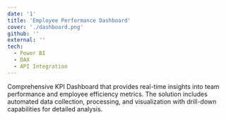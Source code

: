 ```yaml
---
date: '1'
title: 'Employee Performance Dashboard'
cover: './dashboard.png'
github: ''
external: ''
tech:
  - Power BI
  - DAX
  - API Integration
---
```


Comprehensive KPI Dashboard that provides real-time insights into team performance and employee efficiency metrics. The solution includes automated data collection, processing, and visualization with drill-down capabilities for detailed analysis. 
